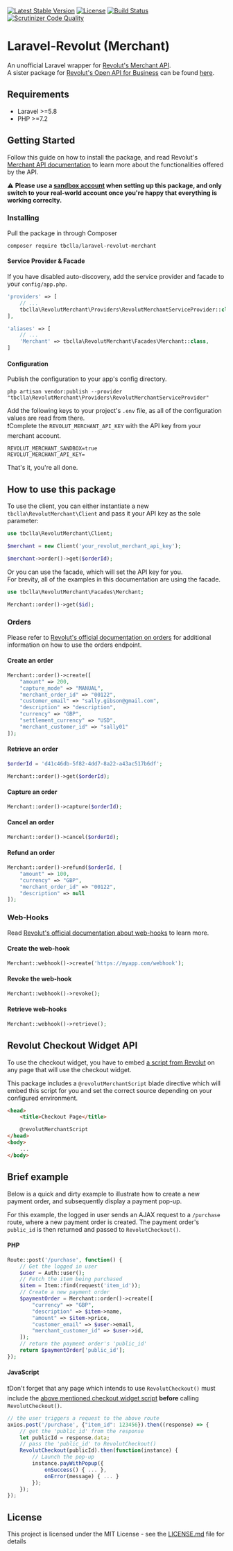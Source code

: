 <!-- @format -->

[![Latest Stable Version](https://poser.pugx.org/tbclla/laravel-revolut-merchant/v/stable)](https://packagist.org/packages/tbclla/laravel-revolut-merchant)
[![License](https://poser.pugx.org/tbclla/laravel-revolut-merchant/license)](https://packagist.org/packages/tbclla/laravel-revolut-merchant)
[![Build Status](https://travis-ci.com/tbclla/laravel-revolut-merchant.svg?branch=master)](https://travis-ci.com/tbclla/laravel-revolut-merchant)
[![Scrutinizer Code Quality](https://scrutinizer-ci.com/g/tbclla/laravel-revolut-merchant/badges/quality-score.png?b=master)](https://scrutinizer-ci.com/g/tbclla/laravel-revolut-merchant/?branch=master)

# Laravel-Revolut (Merchant)

An unofficial Laravel wrapper for [Revolut's Merchant API](https://developer.revolut.com/docs/merchant-api).<br>
A sister package for [Revolut's Open API for Business](https://developer.revolut.com/docs/business-api) can be found [here](https://github.com/tbclla/laravel-revolut-business).

## Requirements

- Laravel >=5.8
- PHP >=7.2

## Getting Started

Follow this guide on how to install the package, and read Revolut's [Merchant API documentation](https://developer.revolut.com/docs/merchant-api/#getting-started) to learn more about the functionalities offered by the API.

⚠️ **Please use a [sandbox account](https://sandbox-business.revolut.com/signup) when setting up this package, and only switch to your real-world account once you're happy that everything is working correclty.**

### Installing

Pull the package in through Composer

```
composer require tbclla/laravel-revolut-merchant
```

#### Service Provider & Facade

If you have disabled auto-discovery, add the service provider and facade to your `config/app.php`.

```php
'providers' => [
	// ...
	tbclla\RevolutMerchant\Providers\RevolutMerchantServiceProvider::class,
],

'aliases' => [
	// ...
	'Merchant' => tbclla\RevolutMerchant\Facades\Merchant::class,
]
```

#### Configuration

Publish the configuration to your app's config directory.

```
php artisan vendor:publish --provider "tbclla\RevolutMerchant\Providers\RevolutMerchantServiceProvider"
```

Add the following keys to your project's `.env` file, as all of the configuration values are read from there.<br>
❗Complete the `REVOLUT_MERCHANT_API_KEY` with the API key from your merchant account.

```
REVOLUT_MERCHANT_SANDBOX=true
REVOLUT_MERCHANT_API_KEY=
```

That's it, you're all done.

## How to use this package

To use the client, you can either instantiate a new `tbclla\RevolutMerchant\Client` and pass it your API key as the sole parameter:

```php
use tbclla\RevolutMerchant\Client;

$merchant = new Client('your_revolut_merchant_api_key');

$merchant->order()->get($orderId);
```

Or you can use the facade, which will set the API key for you.<br>
For brevity, all of the examples in this documentation are using the facade.

```php
use tbclla\RevolutMerchant\Facades\Merchant;

Merchant::order()->get($id);
```

### Orders

Please refer to [Revolut's official documentation on orders](https://developer.revolut.com/docs/merchant-api/#backend-api-order-object) for additional information on how to use the orders endpoint.

#### Create an order

```php
Merchant::order()->create([
	"amount" => 200,
	"capture_mode" => "MANUAL",
	"merchant_order_id" => "00122",
	"customer_email" => "sally.gibson@gmail.com",
	"description" => "description",
	"currency" => "GBP",
	"settlement_currency" => "USD",
	"merchant_customer_id" => "sally01"
]);
```

#### Retrieve an order

```php
$orderId = 'd41c46db-5f82-4dd7-8a22-a43ac517b6df';

Merchant::order()->get($orderId);
```

#### Capture an order

```php
Merchant::order()->capture($orderId);
```

#### Cancel an order

```php
Merchant::order()->cancel($orderId);
```

#### Refund an order

```php
Merchant::order()->refund($orderId, [
	"amount" => 100,
	"currency" => "GBP",
	"merchant_order_id" => "00122",
	"description" => null
]);
```

### Web-Hooks

Read [Revolut's official documentation about web-hooks](https://developer.revolut.com/docs/merchant-api/#backend-api-webhooks) to learn more.

#### Create the web-hook

```php
Merchant::webhook()->create('https://myapp.com/webhook');
```

#### Revoke the web-hook

```php
Merchant::webhook()->revoke();
```

#### Retrieve web-hooks

```php
Merchant::webhook()->retrieve();
```

## Revolut Checkout Widget API

To use the checkout widget, you have to embed [a script from Revolut](https://developer.revolut.com/docs/merchant-api/#revolut-checkout-widget-api-embed-script) on any page that will use the checkout widget.

This package includes a `@revolutMerchantScript` blade directive which will embed this script for you and set the correct source depending on your configured environment.

```html
<head>
	<title>Checkout Page</title>

	@revolutMerchantScript
</head>
<body>
	...
</body>
```

## Brief example

Below is a quick and dirty example to illustrate how to create a new payment order, and subsequently display a payment pop-up.

For this example, the logged in user sends an AJAX request to a `/purchase` route, where a new payment order is created.
The payment order's `public_id` is then returned and passed to `RevolutCheckout()`.

#### PHP

```php
Route::post('/purchase', function() {
	// Get the logged in user
	$user = Auth::user();
	// Fetch the item being purchased
	$item = Item::find(request('item_id'));
	// Create a new payment order
	$paymentOrder = Merchant::order()->create([
		"currency" => "GBP",
		"description" => $item->name,
		"amount" => $item->price,
		"customer_email" => $user->email,
		"merchant_customer_id" => $user->id,
	]);
	// return the payment order's 'public_id'
	return $paymentOrder['public_id'];
});
```

#### JavaScript

❗Don't forget that any page which intends to use `RevolutCheckout()` must include the [above mentioned checkout widget script](https://github.com/tbclla/laravel-revolut-merchant#revolut-checkout-widget-api) **before** calling `RevolutCheckout()`.

```js
// the user triggers a request to the above route
axios.post('/purchase', {"item_id": 123456}).then((response) => {
	// get the 'public_id' from the response
	let publicId = response.data;
	// pass the 'public_id' to RevolutCheckout()
	RevolutCheckout(publicId).then(function(instance) {
		// Launch the pop-up
		instance.payWithPopup({
			onSuccess() { ... },
			onError(message) { ... }
		});
	});
});
```

## License

This project is licensed under the MIT License - see the [LICENSE.md](LICENSE.md) file for details
